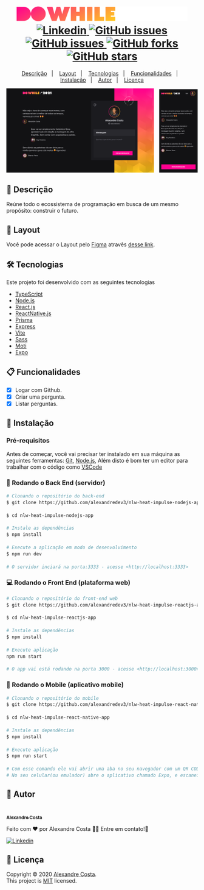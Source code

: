 <h1 align="center">
  <img width="450px" src="./.github/assets/images/dowhile_logo.png" />
  <br />
  <a href="https://www.linkedin.com/in/alexandre-costa-401699199">
    <img alt="Linkedin" src="https://img.shields.io/badge/-Alexandre%20Costa-29B6D1?label=Linkedin&logo=linkedin&style=flat-square">
  </a>
  <a href="https://github.com/alexandredev3/podcastr-nlw05/issues">
    <img alt="GitHub issues" src="https://img.shields.io/github/issues/alexandredev3/podcastr-nlw05?color=29B6D1&style=flat-square">
  </a>
  <a href="https://github.com/alexandredev3/podcastr-nlw05/issues?q=is%3Aissue+is%3Aclosed">
    <img alt="GitHub issues" src="https://badgen.net/github/closed-issues/alexandredev3/podcastr-nlw05?color=29B6D1&style=flat-square">
  </a>
  <a href="https://github.com/alexandredev3/podcastr-nlw05/network">
    <img alt="GitHub forks" src="https://img.shields.io/github/forks/alexandredev3/podcastr-nlw05?color=29B6D1&style=flat-square">
  </a>
  <a href="https://github.com/alexandredev3/podcastr-nlw05/stargazers">
    <img alt="GitHub stars" src="https://img.shields.io/github/stars/alexandredev3/podcastr-nlw05?color=29B6D1&style=flat-square">
  </a>
</h1>
<p align="center">
  <a href="#page_facing_up-descrição">Descrição</a>&nbsp;&nbsp;&nbsp;|&nbsp;&nbsp;&nbsp;
  <a href="#art-Layout">Layout</a>&nbsp;&nbsp;&nbsp;|&nbsp;&nbsp;&nbsp;
  <a href="#-tecnologias">Tecnologias</a>&nbsp;&nbsp;&nbsp;|&nbsp;&nbsp;&nbsp;
  <a href="#clipboard-Funcionalidades">Funcionalidades</a>&nbsp;&nbsp;&nbsp;|&nbsp;&nbsp;&nbsp;
  <a href="#closed_book-instalação">Instalação</a>&nbsp;&nbsp;&nbsp;|&nbsp;&nbsp;&nbsp;
  <a href="#man-Autor">Autor</a>&nbsp;&nbsp;&nbsp;|&nbsp;&nbsp;&nbsp;
  <a href="#memo-Licença">Licença</a>
</p>

<img src="./.github/assets/images/dowhile_app.png" />

## :page_facing_up: Descrição
Reúne todo o ecossistema de programação em busca de um mesmo propósito: construir o futuro.

## :art: Layout
Você pode acessar o Layout pelo <a href="https://www.figma.com">Figma<a> atravês <a href="https://www.figma.com/file/gv1Iuaav7spHvOTm85Zj8n/%5BNLW-Heat---Mission%3A-Impulse%5D-DoWhile2021-(Community)?node-id=0%3A1">desse link<a>.

## 🛠 Tecnologias
Este projeto foi desenvolvido com as seguintes tecnologias

- [TypeScript](https://www.typescriptlang.org/)
- [Node.js](https://nodejs.org/en/) 
- [React.js](https://pt-br.reactjs.org/)
- [ReactNative.js](https://reactnative.dev/) 
- [Prisma](https://www.prisma.io/) 
- [Express](http://expressjs.com/) 
- [Vite](https://vitejs.dev/) 
- [Sass](https://sass-lang.com/)
- [Moti](https://moti.fyi/)
- [Expo](https://expo.dev/)
  
## :clipboard: Funcionalidades
- [x] Logar com Github.
- [x] Criar uma pergunta.
- [x] Listar perguntas.

## :closed_book: Instalação

### Pré-requisitos
Antes de começar, você vai precisar ter instalado em sua máquina as seguintes ferramentas:
[Git](https://git-scm.com), [Node.js](https://nodejs.org/en/), Além disto é bom ter um editor para trabalhar com o código como [VSCode](https://code.visualstudio.com/)

### 🎲 Rodando o Back End (servidor)

```bash
# Clonando o repositório do back-end
$ git clone https://github.com/alexandredev3/nlw-heat-impulse-nodejs-app.git

$ cd nlw-heat-impulse-nodejs-app

# Instale as dependências
$ npm install

# Execute a aplicação em modo de desenvolvimento
$ npm run dev

# O servidor inciará na porta:3333 - acesse <http://localhost:3333>
```

### 💻️ Rodando o Front End (plataforma web)

```bash
# Clonando o repositório do front-end web
$ git clone https://github.com/alexandredev3/nlw-heat-impulse-reactjs-app.git

$ cd nlw-heat-impulse-reactjs-app

# Instale as dependências
$ npm install

# Execute aplicação
npm run start

# O app vai está rodando na porta 3000 - acesse <http://localhost:3000>
```

### 📱️ Rodando o Mobile (aplicativo mobile)

```bash
# Clonando o repositório do mobile
$ git clone https://github.com/alexandredev3/nlw-heat-impulse-react-native-app.git

$ cd nlw-heat-impulse-react-native-app
  
# Instale as dependências
$ npm install

# Execute aplicação
$ npm run start

# Com esse comando ele vai abrir uma aba no seu navegador com um QR CODE.
# No seu celular(ou emulador) abre o aplicativo chamado Expo, e escaneie o QR CODE.
```

## :man: Autor

<a href="https://github.com/alexandredev3/">
 <img src="https://avatars0.githubusercontent.com/u/61118233?s=400&u=37870397a9363ce5e768975c05e95a5f5d323ca1&v=4" width="70px;" alt=""/>
 <br />
 <sub><b>Alexandre Costa</b></sub>
</a>


Feito com ❤️ por Alexandre Costa :wave::wave: Entre em contato!🚀

<a href="https://www.linkedin.com/in/alexandre-costa-dos-santos">
  <img alt="Linkedin" src="https://img.shields.io/badge/-Alexandre%20Costa-9871F5?label=Linkedin&logo=linkedin&style=flat-square">
</a>


## :memo: Licença

Copyright © 2020 [Alexandre Costa](https://github.com/alexandredev3).<br />
This project is [MIT](./LICENSE.txt) licensed.
